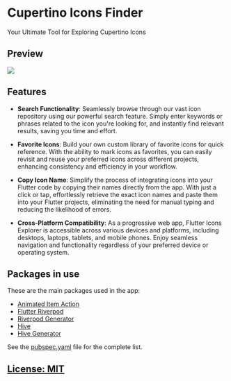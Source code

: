 # Cupertino Icons Finder
Your Ultimate Tool for Exploring Cupertino Icons

## Preview
<img src="https://winminhtetz.github.io/img_file/preview.png"/>

## Features
- **Search Functionality**: Seamlessly browse through our vast icon repository using our powerful search feature. Simply enter keywords or phrases related to the icon you're looking for, and instantly find relevant results, saving you time and effort.

- **Favorite Icons**: Build your own custom library of favorite icons for quick reference. With the ability to mark icons as favorites, you can easily revisit and reuse your preferred icons across different projects, enhancing consistency and efficiency in your workflow.

- **Copy Icon Name**: Simplify the process of integrating icons into your Flutter code by copying their names directly from the app. With just a click or tap, effortlessly retrieve the exact icon names and paste them into your Flutter projects, eliminating the need for manual typing and reducing the likelihood of errors.

- **Cross-Platform Compatibility**: As a progressive web app, Flutter Icons Explorer is accessible across various devices and platforms, including desktops, laptops, tablets, and mobile phones. Enjoy seamless navigation and functionality regardless of your preferred device or operating system.

## Packages in use

These are the main packages used in the app:
- [Animated Item Action](https://pub.dev/packages/animated_item_action)
- [Flutter Riverpod](https://pub.dev/packages/flutter_riverpod) 
- [Riverpod Generator](https://pub.dev/packages/riverpod_generator)
- [Hive](https://pub.dev/packages/hive)
- [Hive Generator](https://pub.dev/packages/hive_generator)

See the [pubspec.yaml](pubspec.yaml) file for the complete list.
## [License: MIT](LICENSE.md)

